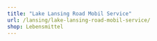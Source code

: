 ```yaml
---
title: "Lake Lansing Road Mobil Service"
url: /lansing/lake-lansing-road-mobil-service/
shop: Lebensmittel
---
```

